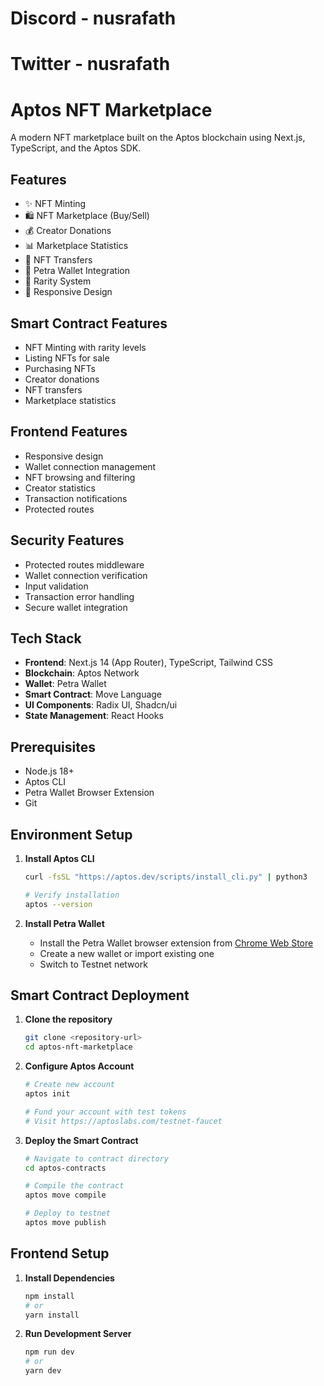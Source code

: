 # Discord - nusrafath
# Twitter - nusrafath

# Aptos NFT Marketplace

A modern NFT marketplace built on the Aptos blockchain using Next.js, TypeScript, and the Aptos SDK.

## Features

- ✨ NFT Minting
- 🛍️ NFT Marketplace (Buy/Sell)
- 💰 Creator Donations
- 📊 Marketplace Statistics
- 🔄 NFT Transfers
- 👛 Petra Wallet Integration
- 🎨 Rarity System
- 📱 Responsive Design

## Smart Contract Features

- NFT Minting with rarity levels
- Listing NFTs for sale
- Purchasing NFTs
- Creator donations
- NFT transfers
- Marketplace statistics

## Frontend Features

- Responsive design
- Wallet connection management
- NFT browsing and filtering
- Creator statistics
- Transaction notifications
- Protected routes

## Security Features

- Protected routes middleware
- Wallet connection verification
- Input validation
- Transaction error handling
- Secure wallet integration

## Tech Stack

- **Frontend**: Next.js 14 (App Router), TypeScript, Tailwind CSS
- **Blockchain**: Aptos Network
- **Wallet**: Petra Wallet
- **Smart Contract**: Move Language
- **UI Components**: Radix UI, Shadcn/ui
- **State Management**: React Hooks

## Prerequisites

- Node.js 18+
- Aptos CLI
- Petra Wallet Browser Extension
- Git

## Environment Setup

1. **Install Aptos CLI**

   ```bash
   curl -fsSL "https://aptos.dev/scripts/install_cli.py" | python3

   # Verify installation
   aptos --version
   ```

2. **Install Petra Wallet**
   - Install the Petra Wallet browser extension from [Chrome Web Store](https://chrome.google.com/webstore/detail/petra-aptos-wallet/ejjladinnckdgjemekebdpeokbikhfci)
   - Create a new wallet or import existing one
   - Switch to Testnet network

## Smart Contract Deployment

1. **Clone the repository**

   ```bash
   git clone <repository-url>
   cd aptos-nft-marketplace
   ```

2. **Configure Aptos Account**

   ```bash
   # Create new account
   aptos init

   # Fund your account with test tokens
   # Visit https://aptoslabs.com/testnet-faucet
   ```

3. **Deploy the Smart Contract**

   ```bash
   # Navigate to contract directory
   cd aptos-contracts

   # Compile the contract
   aptos move compile

   # Deploy to testnet
   aptos move publish
   ```

## Frontend Setup

1. **Install Dependencies**

   ```bash
   npm install
   # or
   yarn install
   ```

2. **Run Development Server**

   ```bash
   npm run dev
   # or
   yarn dev
   ```
